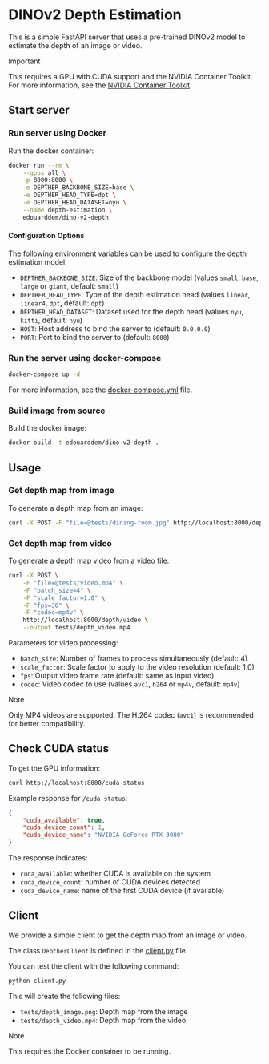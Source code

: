 # DINOv2 Depth Estimation

This is a simple FastAPI server that uses a pre-trained DINOv2 model to estimate the depth of an image or video.

> [!IMPORTANT]
> This requires a GPU with CUDA support and the NVIDIA Container Toolkit.
> For more information, see the [NVIDIA Container Toolkit](https://docs.nvidia.com/datacenter/cloud-native/container-toolkit/install-guide.html).

## Start server

### Run server using Docker

Run the docker container:

```bash
docker run --rm \
    --gpus all \
    -p 8000:8000 \
    -e DEPTHER_BACKBONE_SIZE=base \
    -e DEPTHER_HEAD_TYPE=dpt \
    -e DEPTHER_HEAD_DATASET=nyu \
    --name depth-estimation \
    edouarddem/dino-v2-depth
```

#### Configuration Options

The following environment variables can be used to configure the depth estimation model:

- `DEPTHER_BACKBONE_SIZE`: Size of the backbone model (values `small`, `base`, `large` or `giant`, default: `small`)
- `DEPTHER_HEAD_TYPE`: Type of the depth estimation head (values `linear`, `linear4`, `dpt`, default: `dpt`)
- `DEPTHER_HEAD_DATASET`: Dataset used for the depth head (values `nyu`, `kitti`, default: `nyu`)
- `HOST`: Host address to bind the server to (default: `0.0.0.0`)
- `PORT`: Port to bind the server to (default: `8000`)

### Run the server using docker-compose

```bash
docker-compose up -d
```

For more information, see the [docker-compose.yml](docker-compose.yml) file.

### Build image from source

Build the docker image:

```bash
docker build -t edouarddem/dino-v2-depth .
```

## Usage

### Get depth map from image

To generate a depth map from an image:

```bash
curl -X POST -F "file=@tests/dining-room.jpg" http://localhost:8000/depth/image --output tests/dining-room-depth-map.png
```

### Get depth map from video

To generate a depth map video from a video file:

```bash
curl -X POST \
    -F "file=@tests/video.mp4" \
    -F "batch_size=4" \
    -F "scale_factor=1.0" \
    -F "fps=30" \
    -F "codec=mp4v" \
    http://localhost:8000/depth/video \
    --output tests/depth_video.mp4
```

Parameters for video processing:
- `batch_size`: Number of frames to process simultaneously (default: 4)
- `scale_factor`: Scale factor to apply to the video resolution (default: 1.0)
- `fps`: Output video frame rate (default: same as input video)
- `codec`: Video codec to use (values `avc1`, `h264` or `mp4v`, default: `mp4v`)

> [!NOTE]
> Only MP4 videos are supported. The H.264 codec (`avc1`) is recommended for better compatibility.

## Check CUDA status

To get the GPU information:

```bash
curl http://localhost:8000/cuda-status
```

Example response for `/cuda-status`:
```json
{
    "cuda_available": true,
    "cuda_device_count": 1,
    "cuda_device_name": "NVIDIA GeForce RTX 3080"
}
```

The response indicates:
- `cuda_available`: whether CUDA is available on the system
- `cuda_device_count`: number of CUDA devices detected
- `cuda_device_name`: name of the first CUDA device (if available)

## Client

We provide a simple client to get the depth map from an image or video.

The class `DeptherClient` is defined in the [client.py](client.py) file.

You can test the client with the following command:

```bash
python client.py
```

This will create the following files:

- `tests/depth_image.png`: Depth map from the image
- `tests/depth_video.mp4`: Depth map from the video

> [!NOTE]
> This requires the Docker container to be running.

